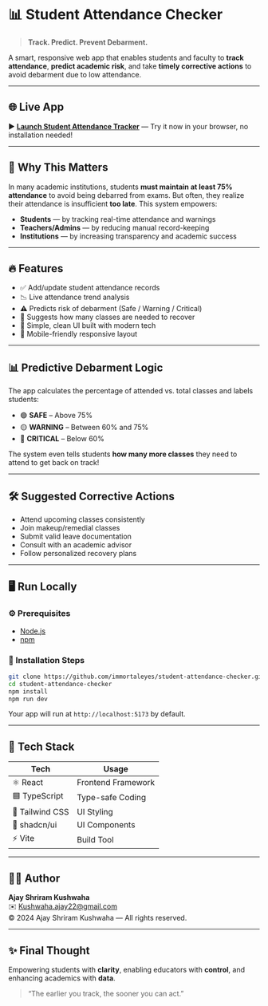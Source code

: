 # 📊 Student Attendance Checker

> **Track. Predict. Prevent Debarment.**

A smart, responsive web app that enables students and faculty to **track attendance**, **predict academic risk**, and take **timely corrective actions** to avoid debarment due to low attendance.

---

## 🌐 Live App

▶️ **[Launch Student Attendance Tracker](https://studentattenancetracker.netlify.app)** — Try it now in your browser, no installation needed!

---

## 🚀 Why This Matters

In many academic institutions, students **must maintain at least 75% attendance** to avoid being debarred from exams. But often, they realize their attendance is insufficient **too late**. This system empowers:

- **Students** — by tracking real-time attendance and warnings  
- **Teachers/Admins** — by reducing manual record-keeping  
- **Institutions** — by increasing transparency and academic success

---

## 🔥 Features

- ✅ Add/update student attendance records
- 📉 Live attendance trend analysis
- ⚠️ Predicts risk of debarment (Safe / Warning / Critical)
- 📅 Suggests how many classes are needed to recover
- 🧠 Simple, clean UI built with modern tech
- 📱 Mobile-friendly responsive layout

---

## 📊 Predictive Debarment Logic

The app calculates the percentage of attended vs. total classes and labels students:

- 🟢 **SAFE** – Above 75%
- 🟡 **WARNING** – Between 60% and 75%
- 🔴 **CRITICAL** – Below 60%

The system even tells students **how many more classes** they need to attend to get back on track!

---

## 🛠 Suggested Corrective Actions

- Attend upcoming classes consistently
- Join makeup/remedial classes
- Submit valid leave documentation
- Consult with an academic advisor
- Follow personalized recovery plans

---

## 🖥️ Run Locally

### ⚙️ Prerequisites

- [Node.js](https://nodejs.org/)
- [npm](https://www.npmjs.com/)

### 🧩 Installation Steps

```bash
git clone https://github.com/immortaleyes/student-attendance-checker.git
cd student-attendance-checker
npm install
npm run dev
```

Your app will run at `http://localhost:5173` by default.

---

## 🧰 Tech Stack

| Tech         | Usage             |
|--------------|------------------|
| ⚛️ React     | Frontend Framework |
| 🟦 TypeScript | Type-safe Coding  |
| 🎨 Tailwind CSS | UI Styling      |
| 🧩 shadcn/ui | UI Components     |
| ⚡ Vite       | Build Tool        |

---

## 👨‍💻 Author

**Ajay Shriram Kushwaha**  
✉️ [Kushwaha.ajay22@gmail.com](mailto:Kushwaha.ajay22@gmail.com)  
© 2024 Ajay Shriram Kushwaha — All rights reserved.

---

## ✨ Final Thought

Empowering students with **clarity**, enabling educators with **control**, and enhancing academics with **data**.

> “The earlier you track, the sooner you can act.”

```